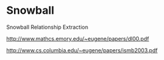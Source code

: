 Snowball
========

Snowball Relationship Extraction

http://www.mathcs.emory.edu/~eugene/papers/dl00.pdf

http://www.cs.columbia.edu/~eugene/papers/ismb2003.pdf

